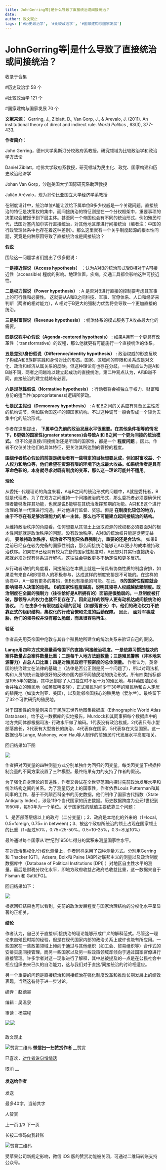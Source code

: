 ```yaml
---
title: JohnGerring等|是什么导致了直接统治或间接统治？
date: 
author: 政文观止
tags: ['#历史政治学', '#比较政治学', '#国家建构与国家发展']
---
```

# JohnGerring等|是什么导致了直接统治或间接统治？


收录于合集

#历史政治学 58 个

#比较政治学 121 个

#国家建构与国家发展 70 个

**文献来源：** Gerring, J., Ziblatt, D., Van Gorp, J., & Arevalo, J. (2011). An
institutional theory of direct and indirect rule. _World Politics_ , 63(3),
377-433.

  

 **作者简介：**

John Gerring，德州大学奥斯汀分校政府系教授，研究领域为比较政治学和政治学方法论

Daniel Ziblatt，哈佛大学政府系教授，研究领域为民主化、政党、国家构建和历史政治经济学

Johan Van Gorp，沙迦美国大学国际研究系助理教授

Julián Arévalo，现为哥伦比亚国立大学经济学系教授

  

  

在制度设计中，统治单位A能让渡给下属单位B多少权威是一个关键问题。直接统治的特征是决策权的集中，而间接统治的特征则是在一个分权框架中，重要事项的决策权会被授予到下层主体。甚至同一个帝国也会有不同的统治形式，例如殖民时代，法国对塞内加尔实行直接统治，对其他地区却进行间接统治（编者注：中国的行政管理体系中也存在着这种差别）。那么这里就有一个关乎制度起源的根本性问题，究竟是何种原因导致了直接统治或是间接统治？

  

 **假说**

  

围绕这一问题学者们提出了很多假说：

  

 **一是接近假说（Access hypothesis）** ：认为A对B的统治形式受B相对于A可接近性（accessible)
程度的影响。地理位置，疾病，交通工具都会影响这种可接近性。

  

 **二是权力假说（Power hypothesis）** : A 是否对B进行直接的控制要考虑其军事上的可行性和必要性。
这就要从A和B之间科技、军事、官僚体系、人口和经济来判断（两者的相对能力），A 相对于B更大的强制力优势将会导致一个更加直接的统治。

  

 **三是财富假说（Revenue hypothesis）** : 统治体系的模式服务于A收益最大化的需要。

  

 **四是议程中心假说（Agenda-centered hypothesis）** : 如果A拥有一个更具有改革性（
transformative）的议程，那么他就更有可能施行一个直接统治的体系。

  

 **五是差别/身份假说（Difference/identity hypothesis）** :
政治权威的形态反映了构成A和B族群实践和身份对比的形态。国家、区域间的界限和关系应是对文化、政治和经济从属关系的反映。但这种理论有也存在分歧。一种观点认为是A和B越不同，两者之间越难以建立起成功的直接统治。第二种观点认为，A和B越不同，直接统治的建立就越有必要。

  

 **六是规范性假说（Normative hypothesis）** :
行动者将会被独立于权力、财富和身份的适当性(appropriateness)逻辑所驱动。

  

 **七是民主假设（Democracy hypothesis）** : A
和B之间的关系应有具备民主性质的机构调节，例如联合国这样的超国家机构。不过这种调节一般会形成一个较为去集中化的统治形式。

  

作者在这里提出， **下属单位先前的政治发展水平很重要。在其他条件相等的情况下，B更强的国家性(greater stateness)会导致A 和
B之间一个更为间接的统治模式。** 但不论是直接/间接统治还是所谓的国家性，都是一个 **程度问题**
。因此，作者不仅仅关注他们的具体特征，更关注其所达到的管控的程度。

  

**围绕作者核心假设的前提是统治者有一些特定的目标想要达成，例如财富收益、个人权力和地位等，他们希望在资源有限的环境下达成最大收益。如果统治者是具有革命色彩的，本身就寻求对既有制度的变革，那么这一理论可能并不适用。**

  

 **理论**

  

从委托-
代理理论的角度来看，A与B之间的统治形式的问题中，A就是委托者，B就是代理者。为了在双方之间维持一个间接统治的形式，那么委托者必须要确保代理者能够发挥其功能，也就是说B能够在其统治发挥预期的功能。A只和B这个进行治理的单一代理进行沟通，并对他进行监督、奖惩。但是
**在制度化较低的地方，由于不存在有足够治理能力的单一主体，那么也不可能建立起间接统治的结构。**

  

从维持政治秩序的角度看，任何想要从其领土上汲取资源的政权都必须要面对的根本性问题就是政治秩序的问题。没有政治秩序，A对B的统治权只能是徒劳无益的。
**要维持政治秩序，统治者不可能只依靠强制力，重要的还是合法性。**
如果B之前已经存在较为完备的国家性制度，那么间接统治能够让A以更小的成本维持政治秩序。如果在B已经具有较为完备的国家性制度时，A还想对其实行直接统治，那就必须对现有体系进行解构。这往往会导致更多不确定性和更多反抗。

  

从行动者动机的角度看，间接统治在本质上就是一份具有协商性质的制度安排，如果没有来自A和B领导人的积极参与，达成这样的制度安排是不可能的。在这样的协商中，A一般有更多的筹码，但B也有拒绝的可能。在此，
**B的国家性程度就会影响领导人决策的动机。**
**B的国家性程度越高，说明其领导人权威越依赖制度。政治制度在全面的强制力（往往恰好是A所拥有的）面前是很脆弱的。一旦制度被打破，那领导人的权力也就不复存在了。因此这样的领导人更有动机达成间接统治的协议。**
而 **在由多个有限权威治理的区域（如部落酋长）中，他们的政治权力不依靠正式的组织结构，集权化的行政官僚和先进的后勤保障。** 因此，
**面对军事威胁，他们的领导权并没有那么脆弱，而且很容易再生。**

  

 **验证**

  

作者首先用英帝国中伦敦与其各个殖民地所建立的统治关系来验证自己的假设。

  

**Lange用四种方式来测量英帝国下的直接/间接统治程度。一是依靠习惯法裁决的案件数量占总案件数量比重；二是每千人地方法庭数量；三是殖民警察（非本地来源警力）占总人口比重；四是对殖民政府干预密度的总体测量。**
作者认为，英帝国的统治建立在法律的基础上（法律是否公正则是另一个问题了），所以对司法机构和人员的统计能够很好的反映帝国内部不同殖民地的统治形式。所有四类指标都是1955年的数据。其中还排除了人口独立时不足十万的殖民地，与非英国殖民地合并独立的殖民地（如英属喀麦隆），正式殖民时间少于30年的殖民地和白人定居的殖民地（如澳大利亚、美国），以及毗邻帝国核心的殖民地（爱尔兰）。最终留下了32个可供研究的殖民地。

  

对于国家性的测量则来自于民族志世界地图集数据库（Ethnographic World Atlas
Database）。给予这一数据库的实地报告，Murdock和其同事把每个数据库中的地方共同体都根据司法-
行政水平做了编码。1代表没有政治权威，2代表只有小型部落酋长，3代表有大型酋长的统治，4代表存在国家，5代表存在大型国家。这一数据也与Lange,
Mahoney, vom Hau等人制作的前殖民时代发展水平高度相关。

  

回归结果如下图

  

![](/images/476/2.jpeg)

  

作者把对因变量的四种测量方式分别单独作为回归的因变量。每类因变量下根据控制变量的不同方案设置了三种模型。最终结果有力的支持了作者的假设。

  

为了强化自身理论的普遍性，作者又尝试在全世界范围内探讨先前政治发展水平和统治结构之间的关系。为了测量历史上的国家性，作者依靠Louis
Putterman和其同事的工作，基于不列颠百科全书的历史数据，他们制作了国家古代指数（State Antiquity
Index），涉及119个当代国家的历史数据。历史数据跨度为公元1世纪到1950年，每50年为一个单位。关于国家性的赋值主要依靠三个问题：

  

1、是否部落层级以上的政府（二分变量）；2、政府是本地化的外来的（1=local，0.5=foreign, 0.75= in
between)；3、被这个政府所统治的领土占现在国家领土的比重（1=超过50%，0.75=25-50%，0.5=10-25%，0.3=不足10%）

  

最终通过每个国家从1世纪到1950年得分的累积来测量国家性水平。

  

在对政治集权化/分权化测量上，作者同样采用了四种测量方式。分别用Gerring 和 Thacker [GT]，Adsera, Boix和 Paine
[ABP]对联邦主义的测量以及政治制度数据库中（Database of Political Institutions [DPI]
）对地区自主性水平的测量。最后是财税分权化水平，即地方政府收益占政府总收益比重，这一数据来自于Fisman 和 Gatti[FG]。

  

回归结果如下：

  

![](/images/476/3.jpeg)

  

根据回归结果也可以看到，先前的政治发展程度与国家治理结构的分权化水平呈显著的正相关。  

  

 **结论**

  

作者认为，自己关于直接/间接统治的理论能够形成广义的解释范式。尽管这一理论来自殖民时期的经验，但是在现代国家内部的政治关系上或许也能有所应用。一些国家在一些政策领域上倾向于通过与其他组织（如工会、贸易组织等）合作式的安排实施间接管理，而另一些国家以及另一些政策领域却倾向于通过国家官僚进行直接管理。许多学者对这一现象进行了解释，其中总被提及的一点是在公民社会中相应组织由来已久的自治能力，这与我们对于直接/间接统治的讨论相适应。

  

另一个重要的问题是直接统治和间接统治在强化制度改革和推动长期发展上的绩效表现，当然这有待于进一步讨论。

  

  

编译：赵德昊

编辑：吴温泉

审读：杨端程

![](/images/476/4.jpeg)![](/images/476/5.jpeg)

  

![]()

政文观止

![赞赏二维码]() **微信扫一扫赞赏作者** __赞赏

已喜欢，[对作者说句悄悄话](javascript:;)

取消 __

#### 发送给作者

发送

最多40字，当前共字

[](javascript:;) 人赞赏

上一页 [1](javascript:;)/3 下一页

长按二维码向我转账

![赞赏二维码]()

受苹果公司新规定影响，微信 iOS 版的赞赏功能被关闭，可通过二维码转账支持公众号。

